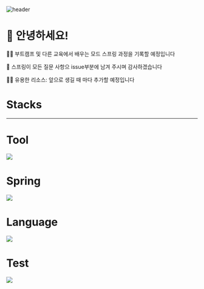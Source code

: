 
</div>

 ![header](https://capsule-render.vercel.app/api?type=cylinder&text=Spring&color=00ff7f)
  
</div>

# 👋 안녕하세요!
<p>
🙋‍♀️ 부트캠프 및 다른 교육에서 배우는 모드 스프링 과정을 기록할 예정입니다
  
🌈 스프링이 모든 질문 사항으 issue부분에 남겨 주시며 감사하겠습니다
  
👩‍💻 유용한 리소스: 앞으로 생길 때 마다 추가할 예정입니다
  </p>
  
  # <b>Stacks</b>
-------------
# Tool
<p>
  <img src="https://img.shields.io/badge/intellijidea-000000?style=for-the-badge&logo=intellijidea&logoColor=white">
</p>

# Spring
<p>
  <img src="https://img.shields.io/badge/springboot-6DB33F?style=for-the-badge&logo=springboot&logoColor=white">
</p>

# Language
<p>
  <img src="https://img.shields.io/badge/Java-007396?style=flat&logo=OpenJDK&logoColor=white">
</p>

# Test
<p>
  <img src="https://img.shields.io/badge/junit5-25A162?style=for-the-badge&logo=junit5&logoColor=white">
</p>
